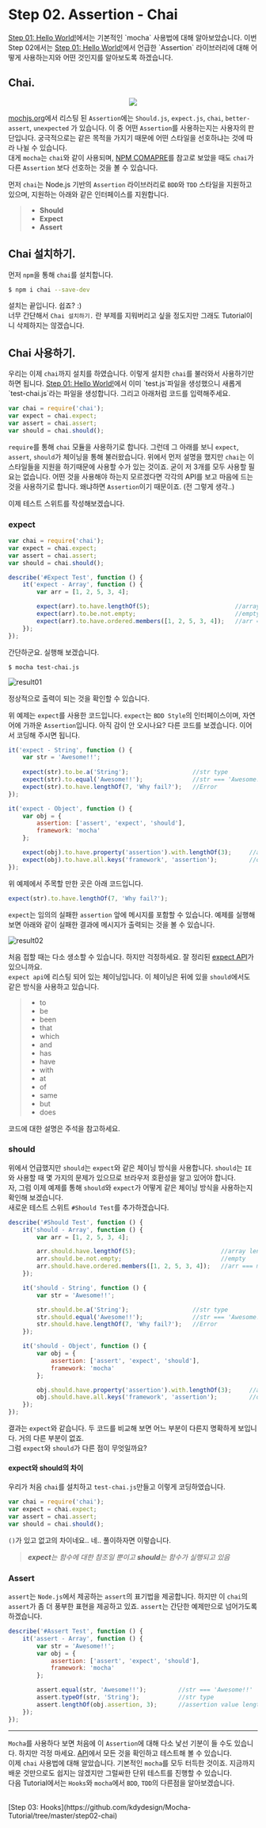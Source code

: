 # Step 02. Assertion - Chai

[Step 01: Hello World!](https://github.com/kdydesign/Mocha-Tutorial/tree/master/step01-Hello%20World!)에서는 기본적인 `mocha` 사용법에 대해 알아보았습니다.
이번 Step 02에서는 [Step 01: Hello World!](https://github.com/kdydesign/Mocha-Tutorial/tree/master/step01-Hello%20World!)에서 언급한 `Assertion` 라이브러리에 대해
어떻게 사용하는지와 어떤 것인지를 알아보도록 하겠습니다.


## Chai.

<p align="center">
  <img src="./chai_logo.png">
</p>

[mochjs.org](https://mochajs.org/)에서 리스팅 된 `Assertion`에는 `Should.js`, `expect.js`, `chai`, `better-assert`, `unexpected` 가 있습니다.
이 중 어떤 `Assertion`를 사용하는지는 사용자의 판단입니다. 궁극적으로는 같은 목적을 가지기 때문에 어떤 스타일을 선호하냐는 것에 따라 나뉠 수 있습니다.
<br/>
대게 `mocha`는 `chai`와 같이 사용되며, 
[NPM COMAPRE](https://npmcompare.com/compare/chai,expect,should)를 참고로 보았을 때도 `chai`가 다른 `Assertion` 보다 선호하는 것을 볼 수 있습니다.
<br/>

먼저 `chai`는 Node.js 기반의 `Assertion` 라이브러리로 `BDD`와 `TDD` 스타일을 지원하고 있으며, 지원하는 아래와 같은 인터페이스를 지원합니다.
> * **Should**
> * **Expect**
> * **Assert**


## Chai 설치하기.

먼저 `npm`을 통해 `chai`를 설치합니다.
```sh
$ npm i chai --save-dev
```
설치는 끝입니다. 쉽죠? :)
<br/> 
너무 간단해서 `Chai 설치하기.` 란 부제를 지워버리고 싶을 정도지만 그래도 Tutorial이니 삭제하지는 않겠습니다.


## Chai 사용하기.

우리는 이제 `chai`까지 설치를 하였습니다. 이렇게 설치한 `chai`를 불러와서 사용하기만 하면 됩니다. [Step 01: Hello World!](https://github.com/kdydesign/Mocha-Tutorial/tree/master/step01-Hello%20World!)에서 이미 `test.js`파일을 생성했으니 새롭게 `test-chai.js`라는 파일을 생성합니다.
그리고 아래처럼 코드를 입력해주세요.

```javascript
var chai = require('chai');
var expect = chai.expect;
var assert = chai.assert;
var should = chai.should();
```

`require`를 통해 `chai` 모듈을 사용하기로 합니다. 그런데 그 아래를 보니 `expect`, `assert`, `should`가 체이닝을 통해 불러왔습니다.
위에서 먼저 설명을 했지만 `chai`는 이 스타일들을 지원을 하기때문에 사용할 수가 있는 것이죠. 굳이 저 3개를 모두 사용할 필요는 없습니다.
어떤 것을 사용해야 하는지 모르겠다면 각각의 API를 보고 마음에 드는 것을 사용하기로 합니다. 왜냐하면 `Assertion`이기 때문이죠. (전 그렇게 생각..)

이제 테스트 스위트를 작성해보겠습니다.


### expect

```javascript
var chai = require('chai');
var expect = chai.expect;
var assert = chai.assert;
var should = chai.should();

describe('#Expect Test', function () {
    it('expect - Array', function () {
        var arr = [1, 2, 5, 3, 4];

        expect(arr).to.have.lengthOf(5);                        //array length
        expect(arr).to.be.not.empty;                            //empty
        expect(arr).to.have.ordered.members([1, 2, 5, 3, 4]);   //arr === members
    });
});
```

간단하군요. 실행해 보겠습니다.

```
$ mocha test-chai.js
```

![result01](./result_thumbnail_01.png)

정상적으로 출력이 되는 것을 확인할 수 있습니다.
<br/>

위 예제는 `expect`를 사용한 코드입니다. `expect`는 `BDD Style`의 인터페이스이며, 자연어에 가까운 `Assertion`입니다. 아직 감이 안 오시나요? 다른 코드를 보겠습니다.
이어서 코딩해 주시면 됩니다.

```javascript
it('expect - String', function () {
    var str = 'Awesome!!';
    
    expect(str).to.be.a('String');                  //str type
    expect(str).to.equal('Awesome!!');              //str === 'Awesome!!'
    expect(str).to.have.lengthOf(7, 'Why fail?');   //Error
});

it('expect - Object', function () {
    var obj = {
        assertion: ['assert', 'expect', 'should'],
        framework: 'mocha'
    };

    expect(obj).to.have.property('assertion').with.lengthOf(3);     //assertion value length
    expect(obj).to.have.all.keys('framework', 'assertion');         //obj key === keys
});
```

위 예제에서 주목할 만한 곳은 아래 코드입니다.

```javaScript
expect(str).to.have.lengthOf(7, 'Why fail?');
```

`expect`는 임의의 실패한 `assertion` 앞에 메시지를 포함할 수 있습니다. 예제를 실행해 보면 아래와 같이 실패한 결과에 메시지가 출력되는 것을 볼 수 있습니다.

![result02](./result_thumbnail_02.png)


처음 접할 때는 다소 생소할 수 있습니다. 하지만 걱정하세요. 잘 정리된 [expect API](http://chaijs.com/api/bdd/)가 있으니까요.
<br/>
`expect api`에 리스팅 되어 있는 체이닝입니다. 이 체이닝은 뒤에 있을 `should`에서도 같은 방식을 사용하고 있습니다.

> * to
> * be
> * been
> * that
> * which
> * and
> * has
> * have
> * with
> * at
> * of
> * same
> * but
> * does

코드에 대한 설명은 주석을 참고하세요.


### should

위에서 언급했지만 `should`는 `expect`와 같은 체이닝 방식을 사용합니다. 
`should`는 `IE`와 사용할 때 몇 가지의 문제가 있으므로 브라우저 호환성을 알고 있어야 합니다.
<br/>
자, 그럼 이제 예제를 통해 `should`와 `expect`가 어떻게 같은 체이닝 방식을 사용하는지 확인해 보겠습니다.
<br/>
새로운 테스트 스위트 `#Should Test`를 추가하겠습니다.

```javascript
describe('#Should Test', function () {
    it('should - Array', function () {
        var arr = [1, 2, 5, 3, 4];

        arr.should.have.lengthOf(5);                        //array length
        arr.should.be.not.empty;                            //empty
        arr.should.have.ordered.members([1, 2, 5, 3, 4]);   //arr === members
    });

    it('should - String', function () {
        var str = 'Awesome!!';

        str.should.be.a('String');                  //str type
        str.should.equal('Awesome!!');              //str === 'Awesome!!'
        str.should.have.lengthOf(7, 'Why fail?');   //Error
    });

    it('should - Object', function () {
        var obj = {
            assertion: ['assert', 'expect', 'should'],
            framework: 'mocha'
        };

        obj.should.have.property('assertion').with.lengthOf(3);     //assertion value length
        obj.should.have.all.keys('framework', 'assertion');         //obj key === keys
    });
});
```
결과는 `expect`와 같습니다. 두 코드를 비교해 보면 어느 부분이 다른지 명확하게 보입니다. 거의 다른 부분이 없죠.
<br/>
그럼 `expect`와 `should`가 다른 점이 무엇일까요?


#### expect와 should의 차이

우리가 처음 `chai`를 설치하고 `test-chai.js`만들고 이렇게 코딩하였습니다.

```javascript
var chai = require('chai');
var expect = chai.expect;
var assert = chai.assert;
var should = chai.should();
```

`()`가 있고 없고의 차이네요.. 네.. 풀이하자면 이렇습니다.
<br/>

> _**expect**는 함수에 대한 참조일 뿐이고 **should**는 함수가 실행되고 있음_


### Assert

`assert`는 `Node.js`에서 제공하는 `assert`의 표기법을 제공합니다. 하지만 이 `chai`의 `assert`가 좀 더 풍부한 표현을 제공하고 있죠.
`assert`는 간단한 예제만으로 넘어가도록 하겠습니다.

```javascript
describe('#Assert Test', function () {
    it('assert - Array', function () {
        var str = 'Awesome!!';
        var obj = {
            assertion: ['assert', 'expect', 'should'],
            framework: 'mocha'
        };

        assert.equal(str, 'Awesome!!');         //str === 'Awesome!!'
        assert.typeOf(str, 'String');           //str type
        assert.lengthOf(obj.assertion, 3);      //assertion value length
    });
});
```

- - -


`Mocha`를 사용하다 보면 처음에 이 `Assertion`에 대해 다소 낯선 기분이 들 수도 있습니다. 하지만 걱정 마세요. [API](http://chaijs.com/api/bdd/)에서 모든 것을 확인하고 테스트해 볼 수 있습니다.
<br/>
이제 `chai` 사용법에 대해 알았습니다. 기본적인 `mocha`를 모두 터득한 것이죠. 지금까지 배운 것만으로도 쉽지는 않겠지만 그럴싸한 단위 테스트를 진행할 수 있습니다.
<br/>
다음 Tutorial에서는 `Hooks`와 `mocha`에서 `BDD`, `TDD`의 다른점을 알아보겠습니다.


<br/>
[Step 03: Hooks](https://github.com/kdydesign/Mocha-Tutorial/tree/master/step02-chai)